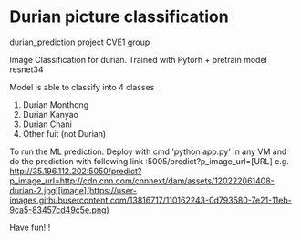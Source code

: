 # Durian picture classification

durian_prediction project CVE1 group

Image Classification for durian.  Trained with Pytorh + pretrain model resnet34

Model is able to classify into 4 classes
1. Durian Monthong
2. Durian Kanyao
3. Durian Chani
4. Other fuit (not Durian)


To run the ML prediction.  Deploy with cmd 'python app.py' in any VM  and do the prediction with following link  <ip address>:5005/predict?p_image_url=[URL]
  e.g. http://35.196.112.202:5050/predict?p_image_url=http://cdn.cnn.com/cnnnext/dam/assets/120222061408-durian-2.jpg![image](https://user-images.githubusercontent.com/13816717/110162243-0d793580-7e21-11eb-9ca5-83457cd49c5e.png)


Have fun!!!
